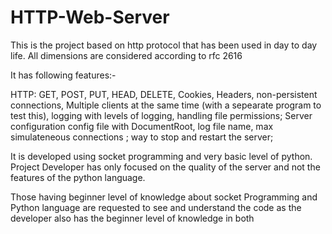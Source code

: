 # HTTP-Web-Server
This is the project based on http protocol that has been used in day to day life. All dimensions are considered according to rfc 2616

It has following features:-

HTTP: GET, POST, PUT, HEAD, DELETE, Cookies, Headers, non-persistent connections, Multiple clients at the same time
(with a sepearate program to test this), logging with levels of logging, handling file permissions;  Server configuration 
config file with DocumentRoot, log file name, max simulateneous connections ; way to stop and restart the server;

It is developed using socket programming and very basic level of python.
Project Developer has only focused on the quality of the server and not the features of the python language. 

Those having beginner level of knowledge about socket Programming and Python language are requested to see and understand
the code as the developer also has the beginner level of knowledge in both
